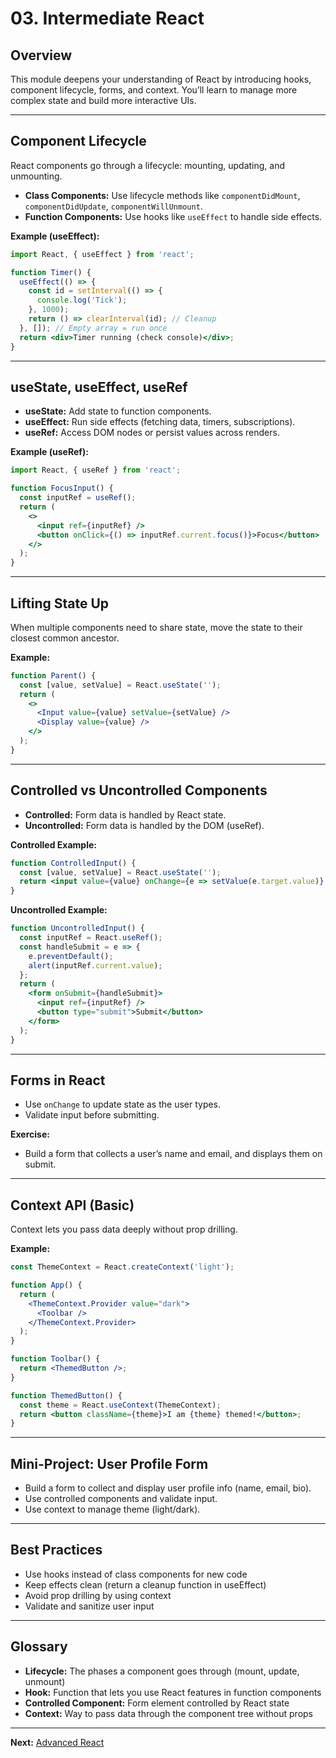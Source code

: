 # 03. Intermediate React

## Overview
This module deepens your understanding of React by introducing hooks, component lifecycle, forms, and context. You’ll learn to manage more complex state and build more interactive UIs.

---

## Component Lifecycle
React components go through a lifecycle: mounting, updating, and unmounting.
- **Class Components:** Use lifecycle methods like `componentDidMount`, `componentDidUpdate`, `componentWillUnmount`.
- **Function Components:** Use hooks like `useEffect` to handle side effects.

**Example (useEffect):**
```jsx
import React, { useEffect } from 'react';

function Timer() {
  useEffect(() => {
    const id = setInterval(() => {
      console.log('Tick');
    }, 1000);
    return () => clearInterval(id); // Cleanup
  }, []); // Empty array = run once
  return <div>Timer running (check console)</div>;
}
```

---

## useState, useEffect, useRef
- **useState:** Add state to function components.
- **useEffect:** Run side effects (fetching data, timers, subscriptions).
- **useRef:** Access DOM nodes or persist values across renders.

**Example (useRef):**
```jsx
import React, { useRef } from 'react';

function FocusInput() {
  const inputRef = useRef();
  return (
    <>
      <input ref={inputRef} />
      <button onClick={() => inputRef.current.focus()}>Focus</button>
    </>
  );
}
```

---

## Lifting State Up
When multiple components need to share state, move the state to their closest common ancestor.

**Example:**
```jsx
function Parent() {
  const [value, setValue] = React.useState('');
  return (
    <>
      <Input value={value} setValue={setValue} />
      <Display value={value} />
    </>
  );
}
```

---

## Controlled vs Uncontrolled Components
- **Controlled:** Form data is handled by React state.
- **Uncontrolled:** Form data is handled by the DOM (useRef).

**Controlled Example:**
```jsx
function ControlledInput() {
  const [value, setValue] = React.useState('');
  return <input value={value} onChange={e => setValue(e.target.value)} />;
}
```

**Uncontrolled Example:**
```jsx
function UncontrolledInput() {
  const inputRef = React.useRef();
  const handleSubmit = e => {
    e.preventDefault();
    alert(inputRef.current.value);
  };
  return (
    <form onSubmit={handleSubmit}>
      <input ref={inputRef} />
      <button type="submit">Submit</button>
    </form>
  );
}
```

---

## Forms in React
- Use `onChange` to update state as the user types.
- Validate input before submitting.

**Exercise:**
- Build a form that collects a user’s name and email, and displays them on submit.

---

## Context API (Basic)
Context lets you pass data deeply without prop drilling.

**Example:**
```jsx
const ThemeContext = React.createContext('light');

function App() {
  return (
    <ThemeContext.Provider value="dark">
      <Toolbar />
    </ThemeContext.Provider>
  );
}

function Toolbar() {
  return <ThemedButton />;
}

function ThemedButton() {
  const theme = React.useContext(ThemeContext);
  return <button className={theme}>I am {theme} themed!</button>;
}
```

---

## Mini-Project: User Profile Form
- Build a form to collect and display user profile info (name, email, bio).
- Use controlled components and validate input.
- Use context to manage theme (light/dark).

---

## Best Practices
- Use hooks instead of class components for new code
- Keep effects clean (return a cleanup function in useEffect)
- Avoid prop drilling by using context
- Validate and sanitize user input

---

## Glossary
- **Lifecycle:** The phases a component goes through (mount, update, unmount)
- **Hook:** Function that lets you use React features in function components
- **Controlled Component:** Form element controlled by React state
- **Context:** Way to pass data through the component tree without props

---

**Next:** [Advanced React](../04-advanced/README.md)